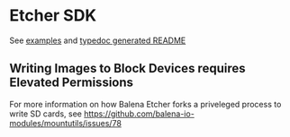 # Etcher SDK

See [examples](./examples) and [typedoc generated README](./doc/README.md)



Writing Images to Block Devices requires Elevated Permissions
-------------------------------------------------------------

For more information on how Balena Etcher forks a priveleged process to write SD cards, see https://github.com/balena-io-modules/mountutils/issues/78
